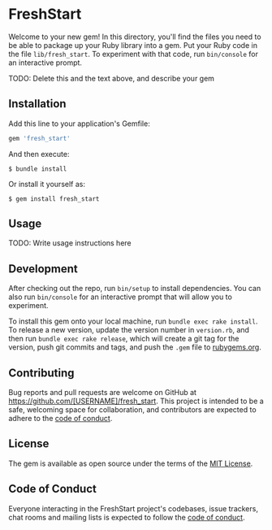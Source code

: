 # FreshStart

Welcome to your new gem! In this directory, you'll find the files you need to be able to package up your Ruby library into a gem. Put your Ruby code in the file `lib/fresh_start`. To experiment with that code, run `bin/console` for an interactive prompt.

TODO: Delete this and the text above, and describe your gem

## Installation

Add this line to your application's Gemfile:

```ruby
gem 'fresh_start'
```

And then execute:

    $ bundle install

Or install it yourself as:

    $ gem install fresh_start

## Usage

TODO: Write usage instructions here

## Development

After checking out the repo, run `bin/setup` to install dependencies. You can also run `bin/console` for an interactive prompt that will allow you to experiment.

To install this gem onto your local machine, run `bundle exec rake install`. To release a new version, update the version number in `version.rb`, and then run `bundle exec rake release`, which will create a git tag for the version, push git commits and tags, and push the `.gem` file to [rubygems.org](https://rubygems.org).

## Contributing

Bug reports and pull requests are welcome on GitHub at https://github.com/[USERNAME]/fresh_start. This project is intended to be a safe, welcoming space for collaboration, and contributors are expected to adhere to the [code of conduct](https://github.com/[USERNAME]/fresh_start/blob/master/CODE_OF_CONDUCT.md).


## License

The gem is available as open source under the terms of the [MIT License](https://opensource.org/licenses/MIT).

## Code of Conduct

Everyone interacting in the FreshStart project's codebases, issue trackers, chat rooms and mailing lists is expected to follow the [code of conduct](https://github.com/[USERNAME]/fresh_start/blob/master/CODE_OF_CONDUCT.md).
